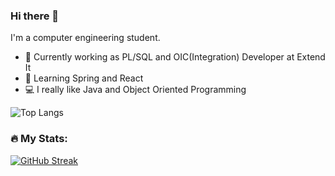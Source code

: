 ### Hi there 👋

I'm a computer engineering student.

- 💼 Currently working as PL/SQL and OIC(Integration) Developer at Extend It
- 🌱 Learning Spring and React
- 💻 I really like Java and Object Oriented Programming

![Top Langs](https://github-readme-stats.vercel.app/api/top-langs/?username=ManuMarcos&hide_progress=true)

### :fire: My Stats: 
[![GitHub Streak](http://github-readme-streak-stats.herokuapp.com?user=ManuMarcos&theme=dark&background=000000)](https://git.io/streak-stats)

